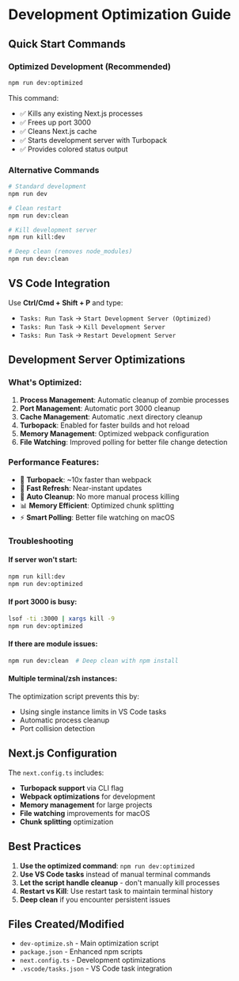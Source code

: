 # Development Optimization Guide

## Quick Start Commands

### Optimized Development (Recommended)

```bash
npm run dev:optimized
```

This command:

- ✅ Kills any existing Next.js processes
- ✅ Frees up port 3000
- ✅ Cleans Next.js cache
- ✅ Starts development server with Turbopack
- ✅ Provides colored status output

### Alternative Commands

```bash
# Standard development
npm run dev

# Clean restart
npm run dev:clean

# Kill development server
npm run kill:dev

# Deep clean (removes node_modules)
npm run dev:clean
```

## VS Code Integration

Use **Ctrl/Cmd + Shift + P** and type:

- `Tasks: Run Task` → `Start Development Server (Optimized)`
- `Tasks: Run Task` → `Kill Development Server`
- `Tasks: Run Task` → `Restart Development Server`

## Development Server Optimizations

### What's Optimized:

1. **Process Management**: Automatic cleanup of zombie processes
2. **Port Management**: Automatic port 3000 cleanup
3. **Cache Management**: Automatic .next directory cleanup
4. **Turbopack**: Enabled for faster builds and hot reload
5. **Memory Management**: Optimized webpack configuration
6. **File Watching**: Improved polling for better file change detection

### Performance Features:

- 🚀 **Turbopack**: ~10x faster than webpack
- 🔄 **Fast Refresh**: Near-instant updates
- 🧹 **Auto Cleanup**: No more manual process killing
- 📊 **Memory Efficient**: Optimized chunk splitting
- ⚡ **Smart Polling**: Better file watching on macOS

### Troubleshooting

#### If server won't start:

```bash
npm run kill:dev
npm run dev:optimized
```

#### If port 3000 is busy:

```bash
lsof -ti :3000 | xargs kill -9
npm run dev:optimized
```

#### If there are module issues:

```bash
npm run dev:clean  # Deep clean with npm install
```

#### Multiple terminal/zsh instances:

The optimization script prevents this by:

- Using single instance limits in VS Code tasks
- Automatic process cleanup
- Port collision detection

## Next.js Configuration

The `next.config.ts` includes:

- **Turbopack support** via CLI flag
- **Webpack optimizations** for development
- **Memory management** for large projects
- **File watching** improvements for macOS
- **Chunk splitting** optimization

## Best Practices

1. **Use the optimized command**: `npm run dev:optimized`
2. **Use VS Code tasks** instead of manual terminal commands
3. **Let the script handle cleanup** - don't manually kill processes
4. **Restart vs Kill**: Use restart task to maintain terminal history
5. **Deep clean** if you encounter persistent issues

## Files Created/Modified

- `dev-optimize.sh` - Main optimization script
- `package.json` - Enhanced npm scripts
- `next.config.ts` - Development optimizations
- `.vscode/tasks.json` - VS Code task integration
